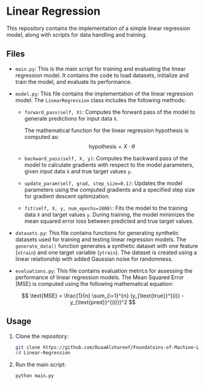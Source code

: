 # Linear Regression

This repository contains the implementation of a simple linear regression model, along with scripts for data handling and training.

## Files

- `main.py`: This is the main script for training and evaluating the linear regression model. It contains the code to load datasets, initialize and train the model, and evaluate its performance. 



- `model.py`: This file contains the implementation of the linear regression model. The `LinearRegression` class includes the following methods:

  - `forward_pass(self, X)`: Computes the forward pass of the model to generate predictions for input data `X`.

    The mathematical function for the linear regression hypothesis is computed as:
  $$ \text{hypothesis} = X \cdot \theta $$


  - `backward_pass(self, X, y)`: Computes the backward pass of the model to calculate gradients with respect to the model parameters, given input data `X` and true target values `y`.
  - `update_param(self, grad, step_size=0.1)`: Updates the model parameters using the computed gradients and a specified step size for gradient descent optimization.
  - `fit(self, X, y, num_epochs=1000)`: Fits the model to the training data `X` and target values `y`. During training, the model minimizes the mean squared error loss between predicted and true target values.



- `datasets.py`: This file contains functions for generating synthetic datasets used for training and testing linear regression models. The `generate_data()` function generates a synthetic dataset with one feature (`xtrain`) and one target variable (`ytrain`). The dataset is created using a linear relationship with added Gaussian noise for randomness.

- `evaluations.py`: This file contains evaluation metrics for assessing the performance of linear regression models. The Mean Squared Error (MSE) is computed using the following mathematical equation:

$$ \text{MSE} = \frac{1}{n} \sum_{i=1}^{n} (y_{\text{true}}^{(i)} - y_{\text{pred}}^{(i)})^2 $$




## Usage

1. Clone the repository:
   ```bash
   git clone https://github.com/DuaaAlshareef/Foundatoins-of-Machine-Learning.git
   cd Linear-Regression

2. Run the main script:
    ```bash
    python main.py
    ```

